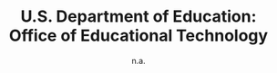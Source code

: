 ---
layout: leaf-node
title: "U.S. Department of Education: Office of Educational Technology"
title-url: "https://tech.ed.gov/"
author: "n.a."
groups: introduction-to-edtech
categories: useful-web-sites
topics: introductory-resources
summary: >
    This is the U.S. Department of Education's Office of Educational Technology landing page.
cite: >
    Office of Educational Technology. (2017) U.S. Derpartment of Education. Retrieved
    April 20, 2017 from: https://tech.ed.gov/
pub-date: 2017-04-20
added-date: 2017-04-20
resource-type: external-page
---